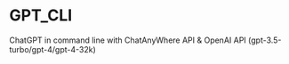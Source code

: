 # GPT_CLI
ChatGPT in command line with ChatAnyWhere API &amp; OpenAI API (gpt-3.5-turbo/gpt-4/gpt-4-32k)

